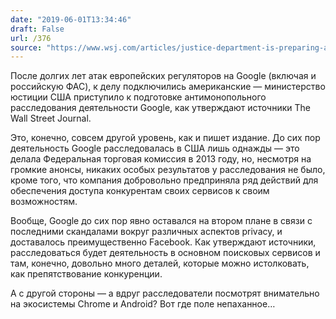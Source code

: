 ```yaml
---
date: "2019-06-01T13:34:46"
draft: False
url: /376
source: "https://www.wsj.com/articles/justice-department-is-preparing-antitrust-investigation-of-google-11559348795"
---
```


После долгих лет атак европейских регуляторов на Google (включая и российскую ФАС), к делу подключились американские — министерство юстиции США приступило к подготовке антимонопольного расследования деятельности Google, как утверждают источники The Wall Street Journal.

Это, конечно, совсем другой уровень, как и пишет издание. До сих пор деятельность Google расследовалась в США лишь однажды — это делала Федеральная торговая комиссия в 2013 году, но, несмотря на громкие анонсы, никаких особых результатов у расследования не было, кроме того, что компания добровольно предприняла ряд действий для обеспечения доступа конкурентам своих сервисов к своим возможностям.

Вообще, Google до сих пор явно оставался на втором плане в связи с последними скандалами вокруг различных аспектов privacy, и доставалось преимущественно Facebook. Как утверждают источники, расследоваться будет деятельность в основном поисковых сервисов и там, конечно, довольно много деталей, которые можно истолковать, как препятствование конкуренции.

А с другой стороны — а вдруг расследователи посмотрят внимательно на экосистемы Chrome и Android? Вот где поле непаханное…
